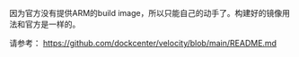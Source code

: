 因为官方没有提供ARM的build image，所以只能自己的动手了。构建好的镜像用法和官方是一样的。

请参考： https://github.com/dockcenter/velocity/blob/main/README.md